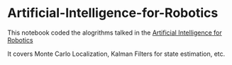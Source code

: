 # Artificial-Intelligence-for-Robotics

This notebook coded the alogrithms talked in the [Artificial Intelligence for Robotics](https://classroom.udacity.com/courses/cs373/lessons)

It covers Monte Carlo Localization, Kalman Filters for state estimation, etc.
